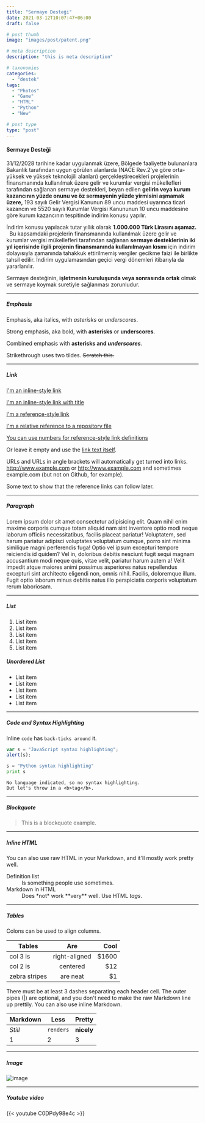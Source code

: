 ```yaml
---
title: "Sermaye Desteği"
date: 2021-03-12T10:07:47+06:00
draft: false

# post thumb
image: "images/post/patent.png"

# meta description
description: "this is meta description"

# taxonomies
categories: 
  - "destek"
tags:
  - "Photos"
  - "Game"
  - "HTML"
  - "Python"
  - "New"

# post type
type: "post"
---
```



#### Sermaye Desteği
31/12/2028 tarihine kadar uygulanmak üzere, Bölgede faaliyette bulunanlara Bakanlık tarafından uygun görülen alanlarda (NACE Rev.2'ye göre orta-yüksek ve yüksek teknolojili alanları) gerçekleştirecekleri projelerinin finansmanında kullanılmak üzere gelir ve kurumlar vergisi mükellefleri tarafından sağlanan sermaye 
destekleri, beyan edilen **gelirin veya kurum kazancının yüzde onunu ve öz sermayenin yüzde yirmisini aşmamak üzere,** 193 sayılı Gelir Vergisi Kanunun 89 uncu maddesi uyarınca ticari kazancın ve 5520 sayılı Kurumlar Vergisi Kanununun 10 uncu maddesine göre kurum kazancının tespitinde indirim konusu yapılır. 

İndirim konusu yapılacak tutar yıllık olarak **1.000.000 Türk Lirasını aşamaz.** 
 
Bu kapsamdaki projelerin finansmanında kullanılmak üzere gelir ve kurumlar vergisi mükellefleri tarafından sağlanan **sermaye desteklerinin iki yıl içerisinde ilgili projenin finansmanında kullanılmayan kısmı** için indirim dolayısıyla zamanında tahakkuk ettirilmemiş vergiler gecikme faizi ile birlikte tahsil edilir. İndirim uygulamasından geçici vergi dönemleri itibarıyla da yararlanılır.  

Sermaye desteğinin, **işletmenin kuruluşunda veya sonrasında ortak** olmak ve sermaye koymak suretiyle sağlanması zorunludur. 



<hr>

##### Emphasis

Emphasis, aka italics, with *asterisks* or _underscores_.

Strong emphasis, aka bold, with **asterisks** or __underscores__.

Combined emphasis with **asterisks and _underscores_**.

Strikethrough uses two tildes. ~~Scratch this.~~

<hr>

##### Link
[I'm an inline-style link](https://www.google.com)

[I'm an inline-style link with title](https://www.google.com "Google's Homepage")

[I'm a reference-style link][Arbitrary case-insensitive reference text]

[I'm a relative reference to a repository file](../blob/master/LICENSE)

[You can use numbers for reference-style link definitions][1]

Or leave it empty and use the [link text itself].

URLs and URLs in angle brackets will automatically get turned into links. 
http://www.example.com or <http://www.example.com> and sometimes 
example.com (but not on Github, for example).

Some text to show that the reference links can follow later.

[arbitrary case-insensitive reference text]: https://www.mozilla.org
[1]: http://slashdot.org
[link text itself]: http://www.reddit.com

<hr>

##### Paragraph

Lorem ipsum dolor sit amet consectetur adipisicing elit. Quam nihil enim maxime corporis cumque totam aliquid nam sint inventore optio modi neque laborum officiis necessitatibus, facilis placeat pariatur! Voluptatem, sed harum pariatur adipisci voluptates voluptatum cumque, porro sint minima similique magni perferendis fuga! Optio vel ipsum excepturi tempore reiciendis id quidem? Vel in, doloribus debitis nesciunt fugit sequi magnam accusantium modi neque quis, vitae velit, pariatur harum autem a! Velit impedit atque maiores animi possimus asperiores natus repellendus excepturi sint architecto eligendi non, omnis nihil. Facilis, doloremque illum. Fugit optio laborum minus debitis natus illo perspiciatis corporis voluptatum rerum laboriosam.

<hr>

##### List

1. List item
2. List item
3. List item
4. List item
5. List item

##### Unordered List

* List item
* List item
* List item
* List item
* List item

<hr>

##### Code and Syntax Highlighting

Inline `code` has `back-ticks around` it.

```javascript
var s = "JavaScript syntax highlighting";
alert(s);
```
 
```python
s = "Python syntax highlighting"
print s
```
 
```
No language indicated, so no syntax highlighting. 
But let's throw in a <b>tag</b>.
```

<hr>

##### Blockquote

> This is a blockquote example.

<hr>

##### Inline HTML

You can also use raw HTML in your Markdown, and it'll mostly work pretty well.

<dl>
  <dt>Definition list</dt>
  <dd>Is something people use sometimes.</dd>

  <dt>Markdown in HTML</dt>
  <dd>Does *not* work **very** well. Use HTML <em>tags</em>.</dd>
</dl>


<hr>

##### Tables

Colons can be used to align columns.

| Tables        | Are           | Cool  |
| ------------- |:-------------:| -----:|
| col 3 is      | right-aligned | $1600 |
| col 2 is      | centered      |   $12 |
| zebra stripes | are neat      |    $1 |

There must be at least 3 dashes separating each header cell.
The outer pipes (|) are optional, and you don't need to make the 
raw Markdown line up prettily. You can also use inline Markdown.

Markdown | Less | Pretty
--- | --- | ---
*Still* | `renders` | **nicely**
1 | 2 | 3

<hr>

##### Image

![image](../../images/post/post-1.jpg)

<hr>

##### Youtube video

{{< youtube C0DPdy98e4c >}}